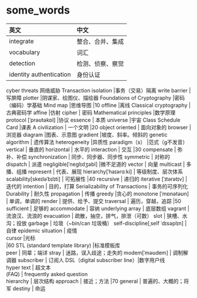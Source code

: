 # some_words

|英文|中文|
|:--|:--|
integrate                           |整合、合并、集成
vocabulary                       |词汇
detection                          |检测、侦察、察觉
identity authentication     |身份认证
cyber threats                    网络威胁
Transaction isolation         |事务（交易）隔离
write barrier                     |写屏障
plotter                               |阴谋家、绘图仪、描绘器
Foundations of Cryptography                  |密码（编码）学基础
Mind map                          |思维导图
|10
offline		          |离线
Classical cryptography      |古典密码学
affine		          |仿射
cipher                  |              密码
Mathematical principles    |数学原理
protocol  [ˈprəʊtəkɒl]       |协议
essence                       |      本质
universe                            |宇宙
Class Schedule Card          |课表
A civilization                |      一个文明
|20
object oriented              |   面向对象的
browser                             |浏览器
diagram                            |图表、示意图
gradient                            |坡度、斜率。倾斜的
genetic algorithm            | 遗传算法
heterogeneity                   |异质性
paradigm（s）                  |范式（g不发音）
vertical                        |      垂直的
horizontal                       |   水平的
interaction                       |  交互
|30
compensate                      | 弥补、补偿
synchronization                |  同步、同步器、同步性
symmetric                       |    对称的
dispatch                         |     派遣
negligible[ˈneɡlɪdʒəbl]        |微不足道的
vector                          |       向量
multicast                        |     多播、组播
represent                         |   代表、展现
hierarchy[ˈhaɪərɑːki]         |   等级制度、层次体系
scalability[skeɪləˈbɪlɪti]     |     可拓展性
|40
recursive                       |       递归的
iterative [ˈɪtərətɪv]            |     迭代的
intention              |                目的，打算
Serializability of Transactions      |            事务的可序列化
Durability      |                       耐久性
propagation      |                   传播
greedy                                  |贪心的
monotone [ˈmɒnətəʊn]      |  单调，单调的
render                     |              提供、给予、提交
traversal                   |             遍历，穿越，追踪
|50
sufficient                   |            足够的
accommodate                   |   容纳
underlying array               |    底层数组
vagrant                           |      流浪汉、流浪的
evacuation                         |   疏散，抽空，排气，排泄（可数）
slot                                |        狭槽、水沟；投放
garbage                           |     垃圾（~bin/can 垃圾桶）
self-discipline[ˌself ˈdɪsəplɪn] |自律
epidemic situation                | 疫情     
cursor                                    |光标      
|60
STL   (standard template library)          |标准模板库  
peer                                     |  同辈；端详
stray                                  | 迷路，误入歧途；走失的
modem[ˈməʊdem]               | 调制解调器
subscriber                    |          订阅人
DSL（digital subscriber line）|数字用户线           
hyper text                            |  超文本            
(FAQ)                     |   frequently asked question      
hierarchy                 |               层次结构
approach                   |            接近；方法
|70
general                     |              普遍的、大概的；将军 
destiny                            |       命运 
      
